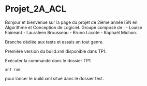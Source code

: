 # Projet_2A_ACL
Bonjour et bienvenue sur la page du projet de 2ième année ISN en Algorithme et Conception de Logiciel.  Groupe composé de : - Louise Faineant - Lauraleen Brousseau - Bruno Lacote - Raphaël Michon.


Branche dédiée aux tests et essais en tout genre.



Première version du build.xml disponible dans TP1.


Exécuter la commande dans le dossier TP1
```
ant run
```
pour lancer le build.xml situé dans le dossier test.
